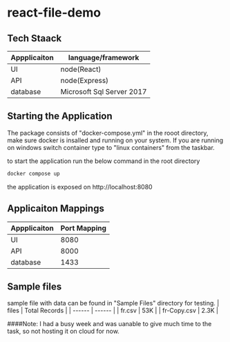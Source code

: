 # react-file-demo


## Tech Staack

| Appplicaiton | language/framework |
| ------ | ------ |
| UI | node(React)|
| API | node(Express)|
| database | Microsoft Sql Server 2017|

## Starting the Application
The package consists of "docker-compose.yml" in the rooot directory, make sure docker is insalled and running on your system. If you are running on windows switch container type to "linux containers" from the taskbar.

to start the application run the below command in the root directory
```sh
docker compose up
```

the application is exposed  on http://localhost:8080

## Applicaiton Mappings

| Appplicaiton | Port Mapping |
| ------ | ------ |
| UI | 8080 |
| API | 8000 |
| database | 1433

## Sample files
sample file with data can be found in "Sample Files" directory for testing.
| files | Total Records |
| ------ | ------ |
| fr.csv | 53K |
| fr-Copy.csv | 2.3K |


####Note:
I had a busy week and was uanable to give much time to the task, so not hosting it on cloud for now. 
